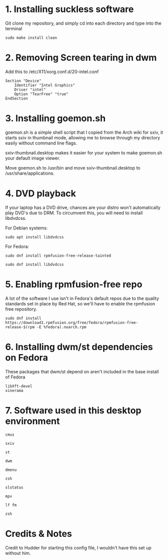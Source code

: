 # 1. Installing suckless software 
Git clone my repository, and simply cd into each directory and type into the terminal  
	
	sudo make install clean

# 2. Removing Screen tearing in dwm
Add this to /etc/X11/xorg.conf.d/20-intel.conf

	Section "Device"
    	Identifier "Intel Graphics"
    	Driver "intel"
    	Option "TearFree" "true"
	EndSection

# 3. Installing goemon.sh
goemon.sh is a simple shell script that I copied from the Arch wiki for sxiv, it starts sxiv in thumbnail mode, allowing me to browse through my directory easily without command line flags.  

sxiv-thumbnail.desktop makes it easier for your system to make  goemon.sh your default image viewer.  
 
Move goemon.sh to /usr/bin and move sxiv-thumbnail.desktop to /usr/share/applications.  

# 4. DVD playback 
If your laptop has a DVD drive, chances are your distro won't automatically play DVD's due to DRM. To circumvent this, you will need to install libdvdcss.

For Debian systems:  

	sudo apt install libdvdcss  
	
For Fedora:  

	sudo dnf install rpmfusion-free-release-tainted
	
	sudo dnf install libdvdcss 

# 5. Enabling rpmfusion-free repo 
A lot of the software I use isn't in Fedora's default repos due to the quality standards set in place by Red Hat, so we'll have to enable the rpmfusion free repository.  


	sudo dnf install https://download1.rpmfusion.org/free/fedora/rpmfusion-free-release-$(rpm -E %fedora).noarch.rpm


# 6. Installing dwm/st dependencies on Fedora
These packages that dwm/st depend on aren't included in the base install of Fedora

	libXft-devel
	xinerama
	
# 7. Software used in this desktop environment
	
	cmus 

	sxiv

	st

	dwm

	dmenu

	zsh

	slstatus

	mpv

	lf fm
	
	zsh

# Credits & Notes 
Credit to Hudder for starting this config file, I wouldn't have this set up without him.

 



